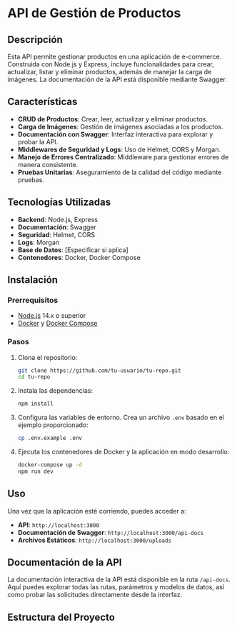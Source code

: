 # API de Gestión de Productos

## Descripción

Esta API permite gestionar productos en una aplicación de e-commerce. Construida con Node.js y Express, incluye funcionalidades para crear, actualizar, listar y eliminar productos, además de manejar la carga de imágenes. La documentación de la API está disponible mediante Swagger.

## Características

- **CRUD de Productos**: Crear, leer, actualizar y eliminar productos.
- **Carga de Imágenes**: Gestión de imágenes asociadas a los productos.
- **Documentación con Swagger**: Interfaz interactiva para explorar y probar la API.
- **Middlewares de Seguridad y Logs**: Uso de Helmet, CORS y Morgan.
- **Manejo de Errores Centralizado**: Middleware para gestionar errores de manera consistente.
- **Pruebas Unitarias**: Aseguramiento de la calidad del código mediante pruebas.

## Tecnologías Utilizadas

- **Backend**: Node.js, Express
- **Documentación**: Swagger
- **Seguridad**: Helmet, CORS
- **Logs**: Morgan
- **Base de Datos**: [Especificar si aplica]
- **Contenedores**: Docker, Docker Compose

## Instalación

### Prerrequisitos

- [Node.js](https://nodejs.org/) 14.x o superior
- [Docker](https://www.docker.com/) y [Docker Compose](https://docs.docker.com/compose/)

### Pasos

1. Clona el repositorio:

    ```bash
    git clone https://github.com/tu-usuario/tu-repo.git
    cd tu-repo
    ```

2. Instala las dependencias:

    ```bash
    npm install
    ```

3. Configura las variables de entorno. Crea un archivo `.env` basado en el ejemplo proporcionado:

    ```bash
    cp .env.example .env
    ```

4. Ejecuta los contenedores de Docker y la aplicación en modo desarrollo:

    ```bash
    docker-compose up -d
    npm run dev
    ```

## Uso

Una vez que la aplicación esté corriendo, puedes acceder a:

- **API**: `http://localhost:3000`
- **Documentación de Swagger**: `http://localhost:3000/api-docs`
- **Archivos Estáticos**: `http://localhost:3000/uploads`

## Documentación de la API

La documentación interactiva de la API está disponible en la ruta `/api-docs`. Aquí puedes explorar todas las rutas, parámetros y modelos de datos, así como probar las solicitudes directamente desde la interfaz.

## Estructura del Proyecto
